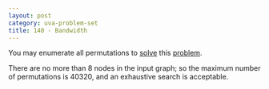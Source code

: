 ```yaml
---
layout: post
category: uva-problem-set
title: 140 - Bandwidth
---
```


You may enumerate all permutations to
[solve](https://github.com/clchiou/uva-problem-set/blob/master/solved/140/140.cc)
this
[problem](http://uva.onlinejudge.org/index.php?option=com_onlinejudge&Itemid=8&category=24&page=show_problem&problem=76).

There are no more than 8 nodes in the input graph;
so the maximum number of permutations is 40320,
and an exhaustive search is acceptable.

